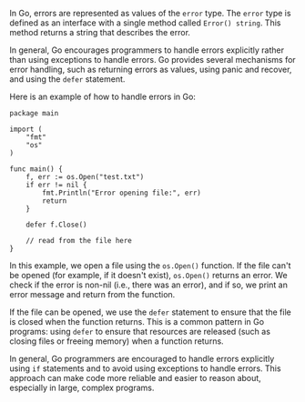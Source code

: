 In Go, errors are represented as values of the `error` type. The `error` type is defined as an interface with a single method called `Error() string`. This method returns a string that describes the error.

In general, Go encourages programmers to handle errors explicitly rather than using exceptions to handle errors. Go provides several mechanisms for error handling, such as returning errors as values, using panic and recover, and using the `defer` statement.

Here is an example of how to handle errors in Go:

```
package main

import (
    "fmt"
    "os"
)

func main() {
    f, err := os.Open("test.txt")
    if err != nil {
        fmt.Println("Error opening file:", err)
        return
    }

    defer f.Close()

    // read from the file here
}
```

In this example, we open a file using the `os.Open()` function. If the file can't be opened (for example, if it doesn't exist), `os.Open()` returns an error. We check if the error is non-nil (i.e., there was an error), and if so, we print an error message and return from the function.

If the file can be opened, we use the `defer` statement to ensure that the file is closed when the function returns. This is a common pattern in Go programs: using `defer` to ensure that resources are released (such as closing files or freeing memory) when a function returns.

In general, Go programmers are encouraged to handle errors explicitly using `if` statements and to avoid using exceptions to handle errors. This approach can make code more reliable and easier to reason about, especially in large, complex programs.